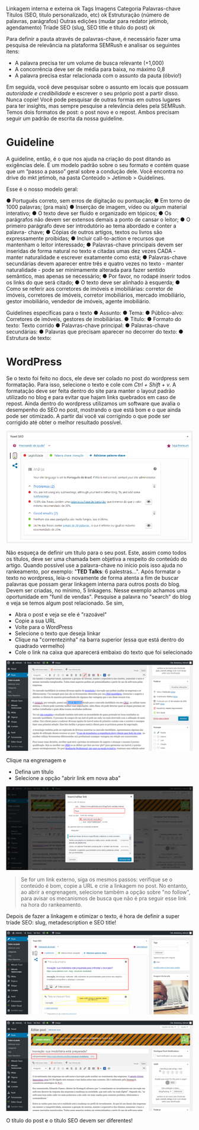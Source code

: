 <!-- TITLE: Criação de Post -->
<!-- SUBTITLE: Um passo a passo para estruturar um post no nosso blog -->

Linkagem interna e externa ok
Tags
Imagens
Categoria
Palavras-chave
Títulos (SEO, titulo personalizado, etc) ok
Estruturação (número de palavras, parágrafos)
Outras edições (mudar para redator jetimob, agendamento)
Tríade SEO (slug, SEO title e título do post) ok

Para definir a pauta através de palavras-chave, é necessário fazer uma pesquisa de relevância na plataforma SEMRush e analisar os seguintes itens:

* A palavra precisa ter um volume de busca relevante (+1,000)
* A concorrência deve ser de média para baixa, no máximo 0,8 
* A palavra precisa estar relacionada com o assunto da pauta (óbvio!)

Em seguida, você deve pesquisar sobre o assunto em locais que possuam *autoridade e credibilidade* e escrever o seu próprio post a partir disso. Nunca copie!
Você pode pesquisar de outras formas em outros lugares para ter insights, mas sempre pesquise a relevância deles pela SEMRush. Temos dois formatos de post: o post novo e o repost. Ambos precisam seguir um padrão de escrita da nossa guideline.

# Guideline
A guideline, então, é o que nos ajuda na criação do post ditando as exigências dele. É um modelo padrão sobre o seu formato e contém quase que um “passo a passo” geral sobre a condução dele. Você encontra no drive do mkt jetimob, na pasta Conteúdo > Jetimob > Guidelines.

Esse é o nosso modelo geral:

● Português correto, sem erros de digitação ou pontuação;
● Em torno de 1000 palavras; (pra mais)
● Inserção de imagem, vídeo ou algum material interativo;
● O texto deve ser fluido e organizado em tópicos;
● Os parágrafos não devem ser extensos demais a ponto de cansar o leitor;
● O primeiro parágrafo deve ser introdutório ao tema abordado e conter a palavra-
chave;
● Cópias de outros artigos, textos ou livros são expressamente proibidas;
● Incluir call-to-action e recursos que mantenham o leitor interessado;
● Palavras-chave principais devem ser inseridas de forma natural no texto e citadas
umas dez vezes CADA - manter naturalidade e escrever exatamente como está;
● Palavras-chave secundárias devem aparecer entre três e quatro vezes no texto -
manter naturalidade - pode ser minimamente alterada para fazer sentido semântico,
mas apenas se necessário;
● Por favor, no rodapé inserir todos os links do que será citado;
● O texto deve ser alinhado à esquerda;
● Como se referir aos corretores de imóveis e imobiliárias: corretor de imóveis,
corretores de imóveis, corretor imobiliários, mercado imobiliário, gestor imobiliário,
vendedor de imóveis, agente imobiliário.

Guidelines específicas para o texto
● Assunto:
● Tema:
● Público-alvo: Corretores de imóveis, gestores de imobiliárias.
● Título:
● Formato do texto: Texto corrido
● Palavras-chave principal:
● Palavras-chave secundárias:
● Palavras que precisam aparecer no decorrer do texto:
● Estrutura de texto:

# WordPress 
Se o texto foi feito no docs, ele deve ser colado no post do wordpress sem formatação. Para isso, selecione o texto e cole com *Ctrl + Shift + v*. A formatação deve ser feita dentro do site para manter o layout padrão utilizado no blog e para evitar que hajam links quebrados em caso de repost. Ainda dentro do wordpress utilizamos um software que avalia o desempenho do SEO no post, mostrando o que está bom e o que ainda pode ser otimizado. A partir daí você vai corrigindo o que pode ser corrigido até obter o melhor resultado possível. 

![Screenshot Www Jetimob Com 2018 08 01 16 23 11](/uploads/screenshot-www-jetimob-com-2018-08-01-16-23-11.png "Screenshot Www Jetimob Com 2018 08 01 16 23 11")

Não esqueça de definir um título para o seu post. Este, assim como todos os títulos, deve ser uma chamada bem objetiva a respeito do conteúdo do artigo. Quando possível use a palavra-chave no início pois isso ajuda no rankeamento, por exemplo: "**TED Talks**: 6 palestras...". Após formatar o texto no wordpress, leia-o novamente de forma atenta a fim de buscar palavras que possam gerar linkagem interna para outros posts do blog. Devem ser criadas, no mínimo, 5 linkagens. Nesse exemplo achamos uma oportunidade em "funil de vendas". Pesquise a palavra no "search" do blog e veja se temos algum post relacionado. Se sim,
- Abra o post e veja se ele é "razoável"
- Copie a sua URL
- Volte para o WordPress
- Selecione o texto que deseja linkar
- Clique na "correntezinha" na barra superior (essa que está dentro do quadrado vermelho)
- Cole o link na caixa que aparecerá embaixo do texto que foi selecionado

![Linkagem](/uploads/linkagem.png "Linkagem")


Clique na engrenagem e 
- Defina um título
- Selecione a opção "abrir link em nova aba"

![Linkagem 2](/uploads/linkagem-2.png "Linkagem 2")

> Se for um link externo, siga os mesmos passos: verifique se o conteúdo é bom, copie a URL e crie a linkagem no post. No entanto, ao abrir a engrenagem, selecione também a opção sobre "no follow", para avisar os mecanismos de busca que não é pra seguir esse link na hora do rankeamento. 

Depois de fazer a linkagem e otimizar o texto, é hora de definir a super tríade SEO: slug, metadescription e SEO title!

![Seo](/uploads/seo.png "Seo")

![Slug](/uploads/slug.png "Slug")

O título do post e o título SEO devem ser diferentes!